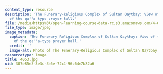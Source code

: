 ```yaml
---
content_type: resource
description: 'The Funerary-Religious Complex of Sultan Qaytbay: View of the interior
  of the qa''a-type prayer hall.'
file: /media/https%3A/open-learning-course-data-rc.s3.amazonaws.com/4-614-religious-architecture-and-islamic-cultures-fall-2002/307e85e33e3c3a6e72c396c64e7b82a6_4053.jpg
file_type: image/jpeg
image_metadata:
  caption: 'The Funerary-Religious Complex of Sultan Qaytbay: View of the interior
    of the qa''a-type prayer hall.'
  credit: ''
  image-alt: Photo of The Funerary-Religious Complex of Sultan Qaytbay
resourcetype: Image
title: 4053.jpg
uid: 307e85e3-3e3c-3a6e-72c3-96c64e7b82a6
---
```

